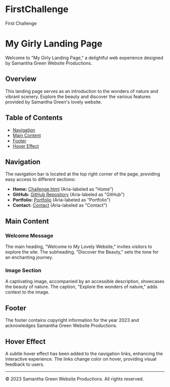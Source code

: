 # FirstChallenge
First Challenge
# My Girly Landing Page

Welcome to "My Girly Landing Page," a delightful web experience designed by Samantha Green Website Productions.

## Overview

This landing page serves as an introduction to the wonders of nature and vibrant scenery. Explore the beauty and discover the various features provided by Samantha Green's lovely website.

## Table of Contents

- [Navigation](#navigation)
- [Main Content](#main-content)
- [Footer](#footer)
- [Hover Effect](#hover-effect)

## Navigation

The navigation bar is located at the top right corner of the page, providing easy access to different sections:

- **Home:** [Challenge.html](Challenge.html) (Aria-labeled as "Home")
- **GitHub:** [GitHub Repository](https://github.com/Samgreenfairyx/Second) (Aria-labeled as "GitHub")
- **Portfolio:** [Portfolio](coming-soon.html) (Aria-labeled as "Portfolio")
- **Contact:** [Contact](contact.html) (Aria-labeled as "Contact")

## Main Content

### Welcome Message

The main heading, "Welcome to My Lovely Website," invites visitors to explore the site. The subheading, "Discover the Beauty," sets the tone for an enchanting journey.

### Image Section

A captivating image, accompanied by an accessible description, showcases the beauty of nature. The caption, "Explore the wonders of nature," adds context to the image.

## Footer

The footer contains copyright information for the year 2023 and acknowledges Samantha Green Website Productions.

## Hover Effect

A subtle hover effect has been added to the navigation links, enhancing the interactive experience. The links change color on hover, providing visual feedback to users.

---

© 2023 Samantha Green Website Productions. All rights reserved.
